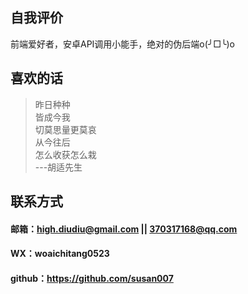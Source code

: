## 自我评价

前端爱好者，安卓API调用小能手，绝对的伪后端o(╯□╰)o


## 喜欢的话

> 昨日种种<br>
皆成今我<br>
切莫思量更莫哀<br>
从今往后<br>
怎么收获怎么栽<br>
---胡适先生

## 联系方式

#### 邮箱：high.diudiu@gmail.com || 370317168@qq.com

#### WX：woaichitang0523

#### github：https://github.com/susan007


